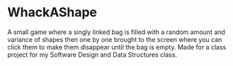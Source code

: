 # WhackAShape
A small game where a singly linked bag is filled with a random amount and variance of shapes then one by one brought to the screen where you can click them to make them disappear until the bag is empty. Made for a class project for my Software Design and Data Structures class.

